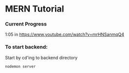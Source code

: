 # MERN Tutorial

### Current Progress
1:05 in https://www.youtube.com/watch?v=mrHNSanmqQ4


### To start backend:
Start by cd'ing to backend directory

`nodemon server`